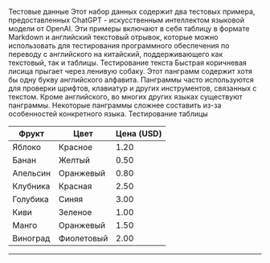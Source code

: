 Тестовые данные
Этот набор данных содержит два тестовых примера, предоставленных ChatGPT - искусственным интеллектом языковой модели от OpenAI.
Эти примеры включают в себя таблицу в формате Markdown и английский текстовый отрывок, которые можно использовать для тестирования программного обеспечения по переводу с английского на китайский, поддерживающего как текстовый, так и таблицы.
Тестирование текста
Быстрая коричневая лисица прыгает через ленивую собаку. Этот панграмм содержит хотя бы одну букву английского алфавита. Панграммы часто используются для проверки шрифтов, клавиатур и других инструментов, связанных с текстом. Кроме английского, во многих других языках существуют панграммы. Некоторые панграммы сложнее составить из-за особенностей конкретного языка.
Тестирование таблицы

| Фрукт |  Цвет |  Цена (USD) |
| --- | --- | --- |
| Яблоко |  Красное |  1.20 |
| Банан |  Желтый |  0.50 |
| Апельсин |  Оранжевый |  0.80 |
| Клубника |  Красная |  2.50 |
| Голубика |  Синяя |  3.00 |
| Киви |  Зеленое |  1.00 |
| Манго |  Оранжевый |  1.50 |
| Виноград |  Фиолетовый |  2.00 |

---

